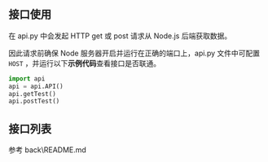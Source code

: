 ## 接口使用
在 api.py 中会发起 HTTP get 或 post 请求从 Node.js 后端获取数据。

因此请求前确保 Node 服务器开启并运行在正确的端口上，api.py 文件中可配置 `HOST` ，并运行以下**示例代码**查看接口是否联通。

```python
import api
api = api.API()
api.getTest()
api.postTest()
```
## 接口列表
参考 back\README.md
